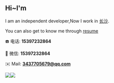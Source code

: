 ## Hi~I'm

I am an independent developer,Now I work in [长沙](https://map.baidu.com/@12582173.107694807,3239787.6410173243,17z).

<!-- My favorite development framework is [Vue.js](https://v3.cn.vuejs.org),I also created my own vue component library [Fighting Design](https://fighting.tianyuhao.cn). -->

You can also get to know me through [resume](https://gz_lib.gitee.io/g-resume)

:phone: 电话: **15397232864**

:speech_balloon: 微信: **15397232864**

:envelope: Mail: **3437705679@qq.com**

![](https://gz_lib.gitee.io/g-resume/static/wechat.jpeg)![](https://github-readme-stats.vercel.app/api?username=gzlibiao)
